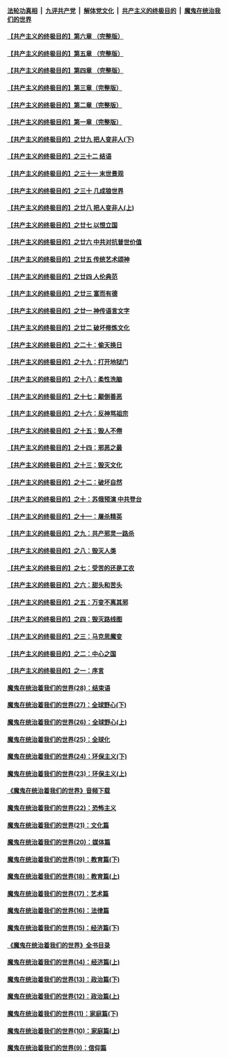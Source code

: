 ####  [法轮功真相](../../../../basic/blob/master/README.md?t=11290152) &nbsp;|&nbsp; [九评共产党](../../../../9ping.md/blob/master/README.md?t=11290152) &nbsp;|&nbsp; [解体党文化](../../../../jtdwh.md/blob/master/README.md?t=11290152)  &nbsp;|&nbsp; [共产主义的终极目的](../../../../gczydzjmd.md/blob/master/README.md?t=11290152) &nbsp;|&nbsp; [魔鬼在统治我们的世界](../../../../mgztzwmdsj.md/blob/master/README.md?t=11290152) 

#### [【共产主义的终极目的】第六章 （完整版）](../pages/nsc422/n11428913.md?t=11290152) 

#### [【共产主义的终极目的】第五章 （完整版）](../pages/nsc422/n11428912.md?t=11290152) 

#### [【共产主义的终极目的】第四章 （完整版）](../pages/nsc422/n11428907.md?t=11290152) 

#### [【共产主义的终极目的】第三章（完整版）](../pages/nsc422/n11428848.md?t=11290152) 

#### [【共产主义的终极目的】第二章（完整版）](../pages/nsc422/n11428831.md?t=11290152) 

#### [【共产主义的终极目的】第一章（完整版）](../pages/nsc422/n11417651.md?t=11290152) 

#### [【共产主义的终极目的】之廿九 把人变非人(下)](../pages/nsc422/n11344140.md?t=11290152) 

#### [【共产主义的终极目的】之三十二 结语](../pages/nsc422/n11360535.md?t=11290152) 

#### [【共产主义的终极目的】之三十一 末世景观](../pages/nsc422/n11351129.md?t=11290152) 

#### [【共产主义的终极目的】之三十 几成狼世界](../pages/nsc422/n11348280.md?t=11290152) 

#### [【共产主义的终极目的】之廿八 把人变非人(上)](../pages/nsc422/n11340492.md?t=11290152) 

#### [【共产主义的终极目的】之廿七 以恨立国](../pages/nsc422/n11336944.md?t=11290152) 

#### [【共产主义的终极目的】之廿六 中共对抗普世价值](../pages/nsc422/n11324785.md?t=11290152) 

#### [【共产主义的终极目的】之廿五 传统艺术颂神](../pages/nsc422/n11296396.md?t=11290152) 

#### [【共产主义的终极目的】之廿四 人伦典范](../pages/nsc422/n11296397.md?t=11290152) 

#### [【共产主义的终极目的】之廿三 富而有德](../pages/nsc422/n11283598.md?t=11290152) 

#### [【共产主义的终极目的】之廿一 神传语言文字](../pages/nsc422/n11263265.md?t=11290152) 

#### [【共产主义的终极目的】之廿二 破坏修炼文化](../pages/nsc422/n11245728.md?t=11290152) 

#### [【共产主义的终极目的】之二十：偷天换日](../pages/nsc422/n11238846.md?t=11290152) 

#### [【共产主义的终极目的】之十九：打开地狱门](../pages/nsc422/n11206376.md?t=11290152) 

#### [【共产主义的终极目的】之十八：柔性洗脑](../pages/nsc422/n11199994.md?t=11290152) 

#### [【共产主义的终极目的】之十七：颠倒善恶](../pages/nsc422/n11179782.md?t=11290152) 

#### [【共产主义的终极目的】之十六：反神骂祖宗](../pages/nsc422/n11166798.md?t=11290152) 

#### [【共产主义的终极目的】之十五：毁人不倦](../pages/nsc422/n11166792.md?t=11290152) 

#### [【共产主义的终极目的】之十四：邪恶之最](../pages/nsc422/n11150249.md?t=11290152) 

#### [【共产主义的终极目的】之十三：毁灭文化](../pages/nsc422/n11135227.md?t=11290152) 

#### [【共产主义的终极目的】之十二：破坏自然](../pages/nsc422/n11135214.md?t=11290152) 

#### [【共产主义的终极目的】之十：苏俄预演 中共登台](../pages/nsc422/n11118424.md?t=11290152) 

#### [【共产主义的终极目的】之十一：屠杀精英](../pages/nsc422/n11118442.md?t=11290152) 

#### [【共产主义的终极目的】之九：共产邪灵一路杀](../pages/nsc422/n11114139.md?t=11290152) 

#### [【共产主义的终极目的】之八：毁灭人类](../pages/nsc422/n11108503.md?t=11290152) 

#### [【共产主义的终极目的】之七：受苦的还是工农](../pages/nsc422/n11101809.md?t=11290152) 

#### [【共产主义的终极目的】之六：甜头和苦头](../pages/nsc422/n11096971.md?t=11290152) 

#### [【共产主义的终极目的】之五：万变不离其邪](../pages/nsc422/n11091285.md?t=11290152) 

#### [【共产主义的终极目的】之四：毁灭路线图](../pages/nsc422/n11086284.md?t=11290152) 

#### [【共产主义的终极目的】之三：马克思魔变](../pages/nsc422/n11061941.md?t=11290152) 

#### [【共产主义的终极目的】之二：中心之国](../pages/nsc422/n11047728.md?t=11290152) 

#### [【共产主义的终极目的】之一：序言](../pages/nsc422/n11086077.md?t=11290152) 

#### [魔鬼在统治着我们的世界(28)：结束语](../pages/nsc422/n10936246.md?t=11290152) 

#### [魔鬼在统治着我们的世界(27)：全球野心(下)](../pages/nsc422/n10928319.md?t=11290152) 

#### [魔鬼在统治着我们的世界(26)：全球野心(上)](../pages/nsc422/n10900318.md?t=11290152) 

#### [魔鬼在统治着我们的世界(25)：全球化](../pages/nsc422/n10788205.md?t=11290152) 

#### [魔鬼在统治着我们的世界(24)：环保主义(下)](../pages/nsc422/n10695307.md?t=11290152) 

#### [魔鬼在统治着我们的世界(23)：环保主义(上)](../pages/nsc422/n10688613.md?t=11290152) 

#### [《魔鬼在统治着我们的世界》音频下载](../pages/nsc422/n10635553.md?t=11290152) 

#### [魔鬼在统治着我们的世界(22)：恐怖主义](../pages/nsc422/n10614727.md?t=11290152) 

#### [魔鬼在统治着我们的世界(21)：文化篇](../pages/nsc422/n10597706.md?t=11290152) 

#### [魔鬼在统治着我们的世界(20)：媒体篇](../pages/nsc422/n10586579.md?t=11290152) 

#### [魔鬼在统治着我们的世界(19)：教育篇(下)](../pages/nsc422/n10564808.md?t=11290152) 

#### [魔鬼在统治着我们的世界(18)：教育篇(上)](../pages/nsc422/n10526970.md?t=11290152) 

#### [魔鬼在统治着我们的世界(17)：艺术篇](../pages/nsc422/n10499093.md?t=11290152) 

#### [魔鬼在统治着我们的世界(16)：法律篇](../pages/nsc422/n10485969.md?t=11290152) 

#### [魔鬼在统治着我们的世界(15)：经济篇(下)](../pages/nsc422/n10469975.md?t=11290152) 

#### [《魔鬼在统治着我们的世界》全书目录](../pages/nsc422/n10464261.md?t=11290152) 

#### [魔鬼在统治着我们的世界(14)：经济篇(上)](../pages/nsc422/n10457370.md?t=11290152) 

#### [魔鬼在统治着我们的世界(13)：政治篇(下)](../pages/nsc422/n10448270.md?t=11290152) 

#### [魔鬼在统治着我们的世界(12)：政治篇(上)](../pages/nsc422/n10444576.md?t=11290152) 

#### [魔鬼在统治着我们的世界(11)：家庭篇(下)](../pages/nsc422/n10440961.md?t=11290152) 

#### [魔鬼在统治着我们的世界(10)：家庭篇(上)](../pages/nsc422/n10435448.md?t=11290152) 

#### [魔鬼在统治着我们的世界(9)：信仰篇](../pages/nsc422/n10432159.md?t=11290152) 

